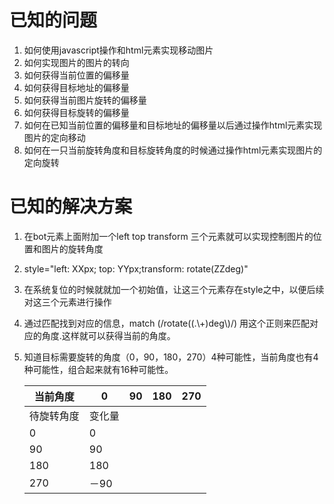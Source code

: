 # 已知的问题

1. 如何使用javascript操作和html元素实现移动图片
2. 如何实现图片的图片的转向
3. 如何获得当前位置的偏移量
4. 如何获得目标地址的偏移量
5. 如何获得当前图片旋转的偏移量
6. 如何获得目标旋转的偏移量
7. 如何在已知当前位置的偏移量和目标地址的偏移量以后通过操作html元素实现图片的定向移动
8. 如何在一只当前旋转角度和目标旋转角度的时候通过操作html元素实现图片的定向旋转



# 已知的解决方案

1. 在bot元素上面附加一个left top transform 三个元素就可以实现控制图片的位置和图片的旋转角度

2. style="left: XXpx; top: YYpx;transform: rotate(ZZdeg)"

3. 在系统复位的时候就就加一个初始值，让这三个元素存在style之中，以便后续对这三个元素进行操作

4. 通过匹配找到对应的信息，match (/rotate\((.\\+)deg\\)/) 用这个正则来匹配对应的角度.这样就可以获得当前的角度。

5. 知道目标需要旋转的角度（0，90，180，270）4种可能性，当前角度也有4种可能性，组合起来就有16种可能性。

   | 当前角度  | 0    | 90   | 180  | 270  |
   | ----- | ---- | ---- | ---- | ---- |
   | 待旋转角度 | 变化量  |      |      |      |
   | 0     | 0    |      |      |      |
   | 90    | 90   |      |      |      |
   | 180   | 180  |      |      |      |
   | 270   | －90  |      |      |      |

   ​

   ​



